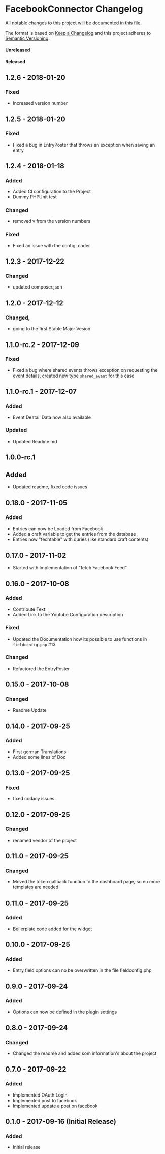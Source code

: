 # FacebookConnector Changelog

All notable changes to this project will be documented in this file.

The format is based on [Keep a Changelog](http://keepachangelog.com/) and this project adheres to [Semantic Versioning](http://semver.org/).

#### Unreleased

####  Released
## 1.2.6 - 2018-01-20
### Fixed
- Increased version number 

## 1.2.5 - 2018-01-20
### Fixed
- Fixed a bug in EntryPoster that throws an exception when saving an entry

## 1.2.4 - 2018-01-18
### Added
 - Added CI configuration to the Project
 - Dummy PHPUnit test 
### Changed
 - removed v from the version numbers
### Fixed
 - Fixed an issue with the configLoader   


## 1.2.3 - 2017-12-22
### Changed
 - updated composer.json

## 1.2.0 - 2017-12-12
### Changed,
 - going to the first Stable Major Vesion
 
 
## 1.1.0-rc.2 - 2017-12-09
### Fixed
 - Fixed a bug where shared events throws exception on requesting the event details, created new type `shared_event` for this case


## 1.1.0-rc.1 - 2017-12-07
### Added
 - Event Deatail Data now also available 
### Updated
 - Updated Readme.md    

## 1.0.0-rc.1
## Added
 - Updated readme, fixed code issues

## 0.18.0 - 2017-11-05
### Added
 - Entries can now be Loaded from Facebook
 - Added a craft variable to get the entries from the database
 - Entries now "fechtable" with quries (like standard craft contents)
    
## 0.17.0 - 2017-11-02
 - Started with Implementation of "fetch Facebook Feed" 

## 0.16.0 - 2017-10-08
### Added
- Contribute Text
- Added Link to the Youtube Configuration description
### Fixed
- Updated the Documentation how its possible to use functions in `fieldconfig.php` #13
  
### Changed
- Refactored the EntryPoster  
  
## 0.15.0 - 2017-10-08
### Changed
- Readme Update

## 0.14.0 - 2017-09-25
### Added 
- First german Translations
- Added some lines of Doc

## 0.13.0 - 2017-09-25
### Fixed
- fixed codacy issues

## 0.12.0 - 2017-09-25
### Changed
- renamed vendor of the project

## 0.11.0 - 2017-09-25
### Changed
- Moved the token callback function to the dashboard page, so no more templates are needed

## 0.11.0 - 2017-09-25
### Added
- Boilerplate code added for the widget

## 0.10.0 - 2017-09-25
### Added
- Entry field options can no be overwritten in the file fieldconfig.php
  
## 0.9.0 - 2017-09-24
### Added
- Options can now be defined in the plugin settings

## 0.8.0 - 2017-09-24
### Changed
 - Changed the readme and added som information's about the project

## 0.7.0 - 2017-09-22
### Added
- Implemented OAuth Login
- Implemented post to facebook
- Implemented update a post on facebook

## 0.1.0 - 2017-09-16 (Initial Release)
### Added
 - Initial release
